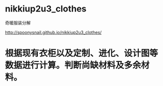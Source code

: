 # nikkiup2u3_clothes
奇暖服装分解

http://spoonysnail.github.io/nikkiup2u3_clothes/
# 根据现有衣柜以及定制、进化、设计图等数据进行计算。判断尚缺材料及多余材料。
